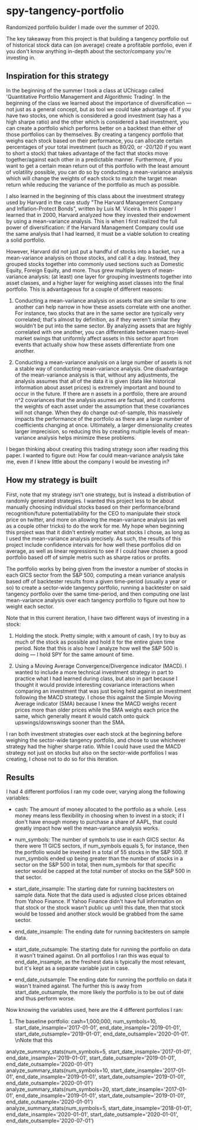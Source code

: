 # spy-tangency-portfolio
Randomized portfolio builder I made over the summer of 2020.

The key takeaway from this project is that building a tangency portfolio out of historical stock data can (on average) create a profitable portfolio, even if you don't know anything in-depth about the sector/company you're investing in.

## Inspiration for this strategy
In the beginning of the summer I took a class at UChicago called 'Quantitative Portfolio Management and Algorithmic Trading'. In the beginning of the class we learned about the importance of diversification — not just as a general concept, but as tool we could take advantage of. If you have two stocks, one which is considered a good investment (say has a high sharpe ratio) and the other which is considered a bad investment, you can create a portfolio which performs better on a backtest than either of those portfolios can by themselves. By creating a tangency portfolio that weighs each stock based on their performance, you can allocate certain percentages of your total investment (such as 80/20, or -20/120 if you want to short a stock) that takes advantage of the fact that stocks move together/against each other in a predictable manner. Furthermore, if you want to get a certain mean return out of this portfolio with the least amount of volatility possible, you can do so by conducting a mean-variance analysis which will change the weights of each stock to match the target mean return while reducing the variance of the portfolio as much as possible.

I also learned in the beginning of this class about the investment strategy used by Harvard in the case study "The Harvard Management Company and Inflation-Protect Bonds", written by Luis M. Viceira. In this paper I learned that in 2000, Harvard analyzed how they invested their endowment by using a mean-variance analysis. This is when I first realized the full power of diversification: if the Harvard Management Company could use the same analysis that I had learned, it must be a viable solution to creating a solid portfolio. 

However, Harvard did not just put a handful of stocks into a backet, run a mean-variance analysis on those stocks, and call it a day. Instead, they grouped stocks together into commonly used sections such as Domestic Equity, Foreign Equity, and more. Thus grew multiple layers of mean-variance analysis: (at least) one layer for grouping investments together into asset classes, and a higher layer for weighing asset classes into the final portfolio. This is advantageous for a couple of different reasons:

1) Conducting a mean-variance analysis on assets that are similar to one another can help narrow in how these assets correlate with one another. For instance, two stocks that are in the same sector are typically very correlated; that's almost by definition, as if they weren't similar they wouldn't be put into the same sector. By analyzing assets that are highly correlated with one another, you can differentiate between macro-level market swings that uniformly affect assets in this sector apart from events that actually show how these assets differentiate from one another. 

2) Conducting a mean-variance analysis on a large number of assets is not a stable way of conducting mean-variance analysis. One disadvantage of the mean-variance analysis is that, without any adjustments, the analysis assumes that all of the data it is given (data like historical information about asset prices) is extremely important and bound to occur in the future. If there are n assets in a portfolio, there are around n^2 covariances that the analysis asumes are factual, and it conforms the weights of each asset under the assumption that these covariances will not change. When they do change out-of-sample, this massively impacts the performance of the portfolio as there are a large number of coefficients changing at once. Ultimately, a larger dimensionality creates larger imprecision, so reducing this by creating multiple levels of mean-variance analysis helps minimize these problems. 

I began thinking about creating this trading strategy soon after reading this paper. I wanted to figure out: How far could mean-variance analysis take me, even if I knew little about the company I would be investing in?


## How my strategy is built

First, note that my strategy isn't one strategy, but is instead a distribution of randomly generated strategies. I wanted this project less to be about manually choosing individual stocks based on their performance/brand recognition/future potential/ability for the CEO to manipulate their stock price on twitter, and more on allowing the mean-variance analysis (as well as a couple other tricks) to do the work for me. My hope when beginning this project was that it didn't entirely matter what stocks I chose, as long as I used the mean-variance analysis precisely. As such, the results of this project include confidence intervals for how well these portfolios did on average, as well as linear regressions to see if I could have chosen a good portfolio based off of simple metris such as sharpe ratios or profits. 

The portfolio works by being given from the investor a number of stocks in each GICS sector from the S&P 500, computing a mean variance analysis based off of backtester results from a given time-period (usually a year or so) to create a sector-wide tangency portfolio, running a backtester on said tangency portfolio over the same time-period, and then computing one last mean-variance analysis over each tangency portfolio to figure out how to weight each sector. 

Note that in this current iteration, I have two different ways of investing in a stock:

1) Holding the stock. Pretty simple; with x amount of cash, I try to buy as much of the stock as possible and hold it for the entire given time period. Note that this is also how I analyze how well the S&P 500 is doing — I hold SPY for the same amount of time. 

2) Using a Moving Average Convergence/Divergence indicator (MACD). I wanted to include a more technical investment strategy in part to practice what I had learned during class, but also in part because I thought it would provide interesting covariance interactions when comparing an investment that was just being held against an investment following the MACD strategy. I chose this against the Simple Moving Average indicator (SMA) because I knew the MACD weighs recent prices more than older prices while the SMA weighs each price the same, which generally meant it would catch onto quick upswings/downswings sooner than the SMA. 

I ran both investment strategies over each stock at the beginning before weighing the sector-wide tangency portfolio, and chose to use whichever strategy had the higher sharpe ratio. While I could have used the MACD strategy not just on stocks but also on the sector-wide portfolios I was creating, I chose not to do so for this iteration. 


## Results

I had 4 different portfolios I ran my code over, varying along the following variables:

* cash: The amount of money allocated to the portfolio as a whole. Less money means less flexibility in choosing when to invest in a stock; if I don't have enough money to purchase a share of AAPL, that could greatly impact how well the mean-variance analysis works. 

* num_symbols: The number of symbols to use in each GICS sector. As there were 11 GICS sectors, if num_symbols equals 5, for instance, then the portfolio would be invested in a total of 55 stocks in the S&P 500. If num_symbols ended up being greater than the number of stocks in a sector on the S&P 500 in total, then num_symbols for that specific sector would be capped at the total number of stocks on the S&P 500 in that sector. 

* start_date_insample: The starting date for running backtesters on sample data. Note that the data used is adjusted close prices obtained from Yahoo Finance. If Yahoo Finance didn't have full information on that stock or the stock wasn't public up until this date, then that stock would be tossed and another stock would be grabbed from the same sector. 

* end_date_insample: The ending date for running backtesters on sample data. 

* start_date_outsample: The starting date for running the portfolio on data it wasn't trained against. On all portfolios I ran this was equal to end_date_insample, as the freshest data is typically the most relevant, but it's kept as a separate variable just in case.

* end_date_outsample: The ending date for running the portfolio on data it wasn't trained against. The further this is away from start_date_outsample, the more likely the portfolio is to be out of date and thus perform worse. 

Now knowing the variables used, here are the 4 different portfolios I ran:

1) The baseline portfolio: cash=1,000,000, num_symbols=10, start_date_insample='2017-01-01', end_date_insample='2019-01-01', start_date_outsample='2019-01-01', end_date_outsample='2020-01-01'. \nNote that this

analyze_summary_stats(num_symbols=5,
start_date_insample='2017-01-01',
end_date_insample='2019-01-01',
start_date_outsample='2019-01-01',
end_date_outsample='2020-01-01')
analyze_summary_stats(num_symbols=10,
start_date_insample='2017-01-01',
end_date_insample='2019-01-01',
start_date_outsample='2019-01-01',
end_date_outsample='2020-01-01')
analyze_summary_stats(num_symbols=20,
start_date_insample='2017-01-01',
end_date_insample='2019-01-01',
start_date_outsample='2019-01-01',
end_date_outsample='2020-01-01')
analyze_summary_stats(num_symbols=5,
start_date_insample='2018-01-01',
end_date_insample='2020-01-01',
start_date_outsample='2020-01-01',
end_date_outsample='2020-07-01')







